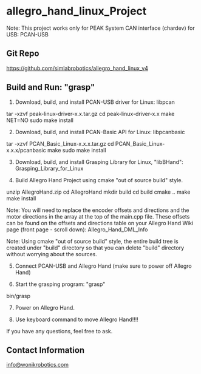 # allegro_hand_linux_Project

Note: This project works only for PEAK System CAN interface (chardev) for USB: PCAN-USB

## Git Repo
https://github.com/simlabrobotics/allegro_hand_linux_v4

## Build and Run: "grasp"
1. Download, build, and install PCAN-USB driver for Linux: libpcan

  tar -xzvf peak-linux-driver-x.x.tar.gz cd peak-linux-driver-x.x make NET=NO sudo make install

2. Download, build, and install PCAN-Basic API for Linux: libpcanbasic

  tar -xzvf PCAN_Basic_Linux-x.x.x.tar.gz cd PCAN_Basic_Linux-x.x.x/pcanbasic make sudo make install

3. Download, build, and install Grasping Library for Linux, "libBHand": Grasping_Library_for_Linux

4. Build Allegro Hand Project using cmake "out of source build" style.

unzip AllegroHand.zip cd AllegroHand mkdir build cd build cmake .. make make install

Note: You will need to replace the encoder offsets and directions and the motor directions in the array at the top of the main.cpp file. These offsets can be found on the offsets and directions table on your Allegro Hand Wiki page (front page - scroll down): Allegro_Hand_DML_Info

Note: Using cmake "out of source build" style, the entire build tree is created under "build" directory so that you can delete "build" directory without worrying about the sources.

5. Connect PCAN-USB and Allegro Hand (make sure to power off Allegro Hand)

6. Start the grasping program: "grasp"

  bin/grasp

7. Power on Allegro Hand.

8. Use keyboard command to move Allegro Hand!!!!

If you have any questions, feel free to ask.

## Contact Information
info@wonikrobotics.com
